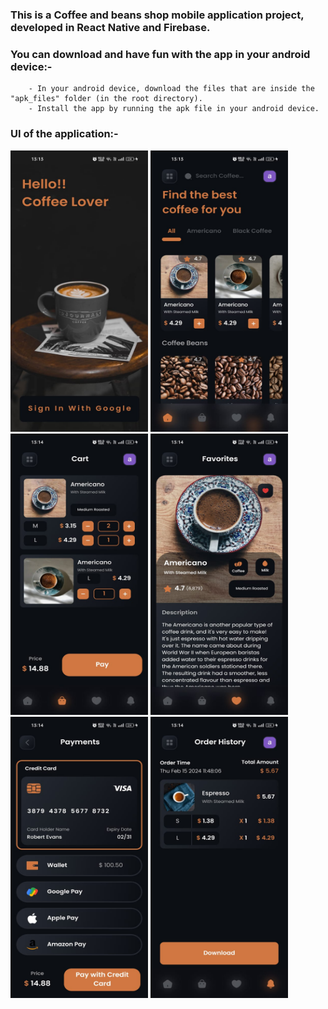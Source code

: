 ### This is a Coffee and beans shop mobile application project, developed in React Native and Firebase.
### You can download and have fun with the app in your android device:-

```
    - In your android device, download the files that are inside the "apk_files" folder (in the root directory).
    - Install the app by running the apk file in your android device.
```

### UI of the application:-

<p align="left" display="flex" flex-direction="row" gap="100">
  <img src="./src/assets/result_images/image7.jpg" height="450" width="220"/>
  <img src="./src/assets/result_images/image6.jpg" height="450" width="220"/>
  <img src="./src/assets/result_images/image4.jpg" height="450" width="220"/>
  <img src="./src/assets/result_images/image3.jpg" height="450" width="220"/>
  <img src="./src/assets/result_images/image1.jpg" height="450" width="220"/>
  <img src="./src/assets/result_images/image2.jpg" height="450" width="220"/>
</p>
